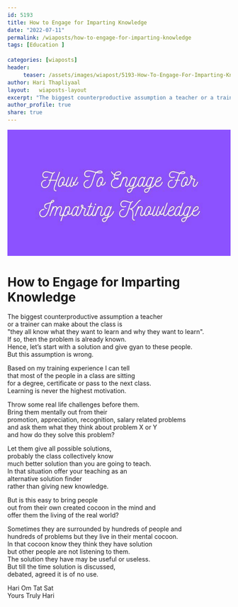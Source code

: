 ```yaml
---
id: 5193 
title: How to Engage for Imparting Knowledge
date: "2022-07-11"
permalink: /wiaposts/how-to-engage-for-imparting-knowledge
tags: [Education ]    

categories: [wiaposts] 
header:
     teaser: /assets/images/wiapost/5193-How-To-Engage-For-Imparting-Knowledge.jpg
author: Hari Thapliyaal 
layout:   wiaposts-layout
excerpt: "The biggest counterproductive assumption a teacher or a trainer can make about the class is \"they all know what they want to learn and why they want to learn\". If so, then the problem is already known. Hence, let’s start"
author_profile: true 
share: true 
---
```

![How to Engage for Imparting Knowledge](/assets/images/wiapost/5193-How-To-Engage-For-Imparting-Knowledge.jpg)     
   
# How to Engage for Imparting Knowledge    
   
The biggest counterproductive assumption a teacher     
or a trainer can make about the class is     
"they all know what they want to learn and why they want to learn".     
If so, then the problem is already known.     
Hence, let’s start with a solution and give gyan to these people.     
But this assumption is wrong.    
    
Based on my training experience I can tell     
that most of the people in a class are sitting     
for a degree, certificate or pass to the next class.     
Learning is never the highest motivation.     
    
Throw some real life challenges before them.     
Bring them mentally out from their     
promotion, appreciation, recognition, salary related problems     
and ask them what they think about problem X or Y     
and how do they solve this problem?     
    
Let them give all possible solutions,    
probably the class collectively know     
much better solution than you are going to teach.     
In that situation offer your teaching as an     
alternative solution finder     
rather than giving new knowledge.    
    
But is this easy to bring people     
out from their own created cocoon in the mind and     
offer them the living of the real world?     
    
Sometimes they are surrounded by hundreds of people and     
hundreds of problems but they live in their mental cocoon.    
In that cocoon know they think they have solution     
but other people are not listening to them.    
The solution they have may be useful or useless.    
But till the time solution is discussed,     
debated, agreed it is of no use.    
    
Hari Om Tat Sat     
Yours Truly Hari    
